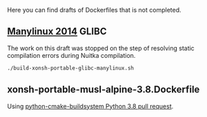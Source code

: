 Here you can find drafts of Dockerfiles that is not completed.

## [Manylinux 2014](https://github.com/pypa/manylinux) GLIBC

The work on this draft was stopped on the step of resolving static compilation errors during Nuitka compilation.

```bash
./build-xonsh-portable-glibc-manylinux.sh
```

## xonsh-portable-musl-alpine-3.8.Dockerfile

Using [python-cmake-buildsystem Python 3.8 pull request](https://github.com/python-cmake-buildsystem/python-cmake-buildsystem/pull/267).
